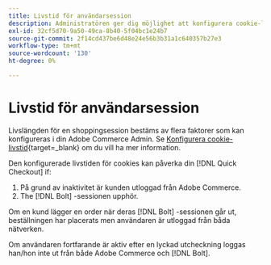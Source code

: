 ```yaml
---
title: Livstid för användarsession
description: Administratören ger dig möjlighet att konfigurera cookie-livstiden för din Adobe Commerce-användare för [!DNL Quick Checkout] tillägg.
exl-id: 32cf5d70-9a50-49ca-8b40-5f04bc1e24b7
source-git-commit: 2f14cd437be6d48e24e56b3b31a1c640357b27e3
workflow-type: tm+mt
source-wordcount: '130'
ht-degree: 0%

---
```


# Livstid för användarsession

Livslängden för en shoppingsession bestäms av flera faktorer som kan konfigureras i din Adobe Commerce Admin. Se [Konfigurera cookie-livstid](https://experienceleague.adobe.com/docs/commerce-admin/customers/customer-accounts/configure/customer-online-options.html){target=_blank} om du vill ha mer information.

Den konfigurerade livstiden för cookies kan påverka din [!DNL Quick Checkout] if:

1. På grund av inaktivitet är kunden utloggad från Adobe Commerce.
1. The [!DNL Bolt] -sessionen upphör.

Om en kund lägger en order när deras [!DNL Bolt] -sessionen går ut, beställningen har placerats men användaren är utloggad från båda nätverken.

Om användaren fortfarande är aktiv efter en lyckad utcheckning loggas han/hon inte ut från både Adobe Commerce och [!DNL Bolt].
